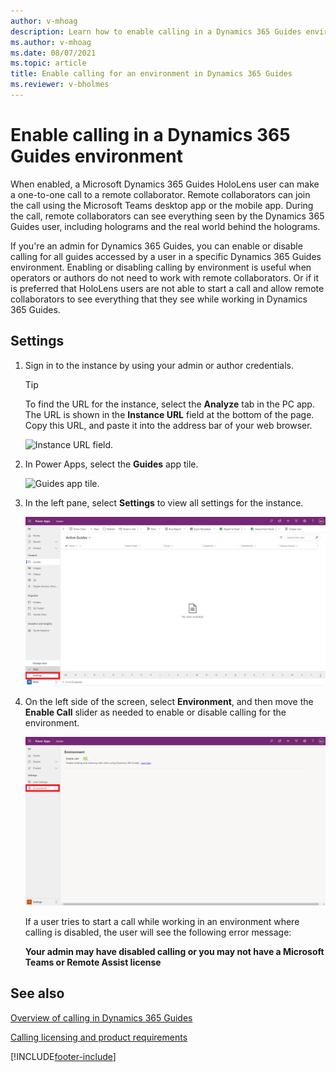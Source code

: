 ```yaml
---
author: v-mhoag
description: Learn how to enable calling in a Dynamics 365 Guides environment 
ms.author: v-mhoag
ms.date: 08/07/2021
ms.topic: article
title: Enable calling for an environment in Dynamics 365 Guides
ms.reviewer: v-bholmes
---
```


# Enable calling in a Dynamics 365 Guides environment 

When enabled, a Microsoft Dynamics 365 Guides HoloLens user can make a one-to-one call to a remote collaborator. Remote collaborators can join the call using the Microsoft Teams desktop app or the mobile app. During the call, remote collaborators can see everything seen by the Dynamics 365 Guides user, including holograms and the real world behind the holograms.

If you're an admin for Dynamics 365 Guides, you can enable or disable calling for all guides accessed by a user in a specific Dynamics 365 Guides environment. Enabling or disabling calling by environment is useful when operators or authors do not need to work with remote collaborators. Or if it is preferred that HoloLens users are not able to start a call and allow remote collaborators to see everything that they see while working in Dynamics 365 Guides.  

<!--In the second sentence in the above paragraph, how about "Enabling or disabling by environment is useful depending on whether operators or authors need to work with remote collaborators or not. Or you may want to restrict HoloLens users from calling a remote collaborator and sharing everything they see while working in Dynamics 365 Guides"?-->

<!--Is calling enabled by default?-->

## Settings

1. Sign in to the instance by using your admin or author credentials.

    > [!TIP]
    > To find the URL for the instance, select the **Analyze** tab in the PC app. The URL is shown in the **Instance URL** field at the bottom of the page. Copy this URL, and paste it into the address bar of your web browser.
    >
    > ![Instance URL field.](media/instance-url.PNG "Instance URL field")

2. In Power Apps, select the **Guides** app tile.

    ![Guides app tile.](media/guides-app-tile.PNG "Guides app tile")
    
3.	In the left pane, select **Settings** to view all settings for the instance.

    ![Settings highlighted in the left pane.](media/Admin-EnableCalling01__Background-GuidesMDA-AreaPicker-Settings.png "Settings highlighted in left pane")

4.	On the left side of the screen, select **Environment**, and then move the **Enable Call** slider as needed to enable or disable calling for the environment.

    ![New command highlighted at top of Power Apps screen.](media/Admin-EnableCalling02__Background-GuidesMDA-AreaSettings-Environment.png "New command highlighted at top of Power Apps screen") 

    If a user tries to start a call while working in an environment where calling is disabled, the user will see the following error message: 

    **Your admin may have disabled calling or you may not have a Microsoft Teams or Remote Assist license**

## See also

[Overview of calling in Dynamics 365 Guides ](create-guide.md)

[Calling licensing and product requirements](admin-export-import-folders.md)

[!INCLUDE[footer-include](../includes/footer-banner.md)]
